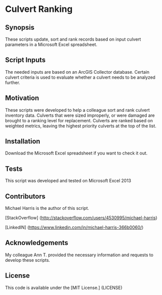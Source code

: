 # Culvert Ranking
## Synopsis

These scripts update, sort and rank records based on input culvert parameters in a Microsoft Excel spreadsheet.

## Script Inputs

The needed inputs are based on an ArcGIS Collector database.  Certain culvert criteria is used to evaluate whether a culvert needs to be analyzed further.

## Motivation

These scripts were developed to help a colleague sort and rank culvert inventory data.  Culverts that were sized improperly, or were damaged are brought to a ranking level for replacement.  Culverts are ranked based on weighted metrics, leaving the highest priority culverts at the top of the list.

## Installation

Download the Microsoft Excel spreadsheet if you want to check it out.

## Tests

This script was developed and tested on Microsoft Excel 2013

## Contributors

Michael Harris is the author of this script.

[StackOverflow] (http://stackoverflow.com/users/4530995/michael-harris)

[LinkedIN] (https://www.linkedin.com/in/michael-harris-366b0060/)

## Acknowledgements

My colleague Ann T. provided the necessary information and requests to develop these scripts.

## License

This code is available under the [MIT License.] (LICENSE)

